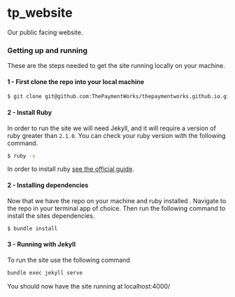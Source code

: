 # tp_website
Our public facing website.

### Getting up and running
These are the steps needed to get the site running locally on your machine.

#### 1 - First clone the repo into your local machine

```bash
$ git clone git@github.com:ThePaymentWorks/thepaymentworks.github.io.git
```

#### 2 - Install Ruby
In order to run the site we will need Jekyll, and it will require a version of
ruby greater than `2.1.0`. You can check your ruby version with the following
command.

```bash
$ ruby -v
```

In order to install ruby [see the official guide](https://www.ruby-lang.org/en/documentation/installation/).

#### 2 - Installing dependencies
Now that we have the repo on your machine  and ruby installed . Navigate to
the repo in your terminal app of choice. Then run the following command to
install the sites dependencies.

```bash
$ bundle install
```

#### 3 - Running with Jekyll
To run the site use the following command

```bash
bundle exec jekyll serve
```

You should now have the site running at localhost:4000/
